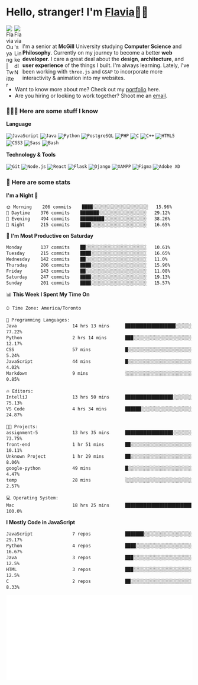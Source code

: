 <h1>Hello, stranger! I'm <a href="https://flaviaouyang.github.io/portfolio-site/">Flavia</a>👋🏻</h1>

<a href="https://twitter.com/FlaviaOuyang">
  <img align="left" alt="Flavia Ouyang | Twitter" width="22px" src="https://raw.githubusercontent.com/peterthehan/peterthehan/master/assets/twitter.svg" />
</a>
<a href="https://www.linkedin.com/in/flavia-ouyang/">
  <img align="left" alt="Flavia's LinkedIN" width="22px" src="https://raw.githubusercontent.com/peterthehan/peterthehan/master/assets/linkedin.svg" />
</a>
<br /><br />

I'm a senior at **McGill** University studying **Computer Science** and **Philosophy**. Currently on my journey to become a better **web developer**. I care a great deal about the **design**, **architecture**, and **user experience** of the things I built. I'm always learning. Lately, I've been working with `three.js` and `GSAP` to incorporate more interactivity & animation into my websites.
  - Want to know more about me? Check out my <a href="https://flaviaouyang.github.io/portfolio-site/">portfolio</a> here. 
  - Are you hiring or looking to work together? Shoot me an <a href="mailto:flavia.ouyang@mail.mcgill.ca">email</a>.


<h3>👩🏻‍💻 Here are some stuff I know</h3>

**Language**

<code><img height="40" src="https://profilinator.rishav.dev/skills-assets/javascript-original.svg" alt="JavaScript" /></code>
<code><img height="40" src="https://profilinator.rishav.dev/skills-assets/java-original-wordmark.svg" alt="Java" /></code>
<code><img height="40" src="https://profilinator.rishav.dev/skills-assets/python-original.svg" alt="Python" /></code>
<code><img height="40" src="https://profilinator.rishav.dev/skills-assets/postgresql-original-wordmark.svg" alt="PostgreSQL" /></code>
<code><img height="40" src="https://profilinator.rishav.dev/skills-assets/php-original.svg" alt="PHP" /></code>
<code><img height="40" src="https://profilinator.rishav.dev/skills-assets/c-original.svg" alt="C" /></code>
<code><img height="40" src="https://profilinator.rishav.dev/skills-assets/cplusplus-original.svg" alt="C++" /></code>
<code><img height="40" src="https://profilinator.rishav.dev/skills-assets/html5-original-wordmark.svg" alt="HTML5" /></code>
<code><img height="40" src="https://profilinator.rishav.dev/skills-assets/css3-original-wordmark.svg" alt="CSS3" /></code>
<code><img height="40" src="https://profilinator.rishav.dev/skills-assets/sass-original.svg" alt="Sass" /></code>
<code><img height="40" src="https://profilinator.rishav.dev/skills-assets/gnu_bash-icon.svg" alt="Bash" /></code>

**Technology & Tools**

<code><img src="https://profilinator.rishav.dev/skills-assets/git-scm-icon.svg" alt="Git" height="40" /></code>
<code><img src="https://profilinator.rishav.dev/skills-assets/nodejs-original-wordmark.svg" alt="Node.js" height="40" /></code>
<code><img src="https://profilinator.rishav.dev/skills-assets/react-original-wordmark.svg" alt="React" height="40" /></code>
<code><img src="https://profilinator.rishav.dev/skills-assets/flask.png" alt="Flask" height="40" /></code>
<code><img src="https://profilinator.rishav.dev/skills-assets/django-original.svg" alt="Django" height="40" /></code>
<code><img src="https://profilinator.rishav.dev/skills-assets/xampp.png" alt="XAMPP" height="40" /></code>
<code><img src="https://profilinator.rishav.dev/skills-assets/figma-icon.svg" alt="Figma" height="40" /></code>
<code><img src="https://profilinator.rishav.dev/skills-assets/adobexd.png" alt="Adobe XD" height="40" /></code>


<h3>📑 Here are some stats</h3>

<!--START_SECTION:waka-->
**I'm a Night 🦉** 

```text
🌞 Morning    206 commits    ████░░░░░░░░░░░░░░░░░░░░░   15.96% 
🌆 Daytime    376 commits    ███████░░░░░░░░░░░░░░░░░░   29.12% 
🌃 Evening    494 commits    █████████░░░░░░░░░░░░░░░░   38.26% 
🌙 Night      215 commits    ████░░░░░░░░░░░░░░░░░░░░░   16.65%

```
📅 **I'm Most Productive on Saturday** 

```text
Monday       137 commits    ██░░░░░░░░░░░░░░░░░░░░░░░   10.61% 
Tuesday      215 commits    ████░░░░░░░░░░░░░░░░░░░░░   16.65% 
Wednesday    142 commits    ██░░░░░░░░░░░░░░░░░░░░░░░   11.0% 
Thursday     206 commits    ████░░░░░░░░░░░░░░░░░░░░░   15.96% 
Friday       143 commits    ██░░░░░░░░░░░░░░░░░░░░░░░   11.08% 
Saturday     247 commits    ████░░░░░░░░░░░░░░░░░░░░░   19.13% 
Sunday       201 commits    ████░░░░░░░░░░░░░░░░░░░░░   15.57%

```


📊 **This Week I Spent My Time On** 

```text
⌚︎ Time Zone: America/Toronto

💬 Programming Languages: 
Java                     14 hrs 13 mins      ███████████████████░░░░░░   77.22% 
Python                   2 hrs 14 mins       ███░░░░░░░░░░░░░░░░░░░░░░   12.17% 
CSS                      57 mins             █░░░░░░░░░░░░░░░░░░░░░░░░   5.24% 
JavaScript               44 mins             █░░░░░░░░░░░░░░░░░░░░░░░░   4.02% 
Markdown                 9 mins              ░░░░░░░░░░░░░░░░░░░░░░░░░   0.85%

🔥 Editors: 
IntelliJ                 13 hrs 50 mins      ██████████████████░░░░░░░   75.13% 
VS Code                  4 hrs 34 mins       ██████░░░░░░░░░░░░░░░░░░░   24.87%

🐱‍💻 Projects: 
assignment-5             13 hrs 35 mins      ██████████████████░░░░░░░   73.75% 
front-end                1 hr 51 mins        ██░░░░░░░░░░░░░░░░░░░░░░░   10.11% 
Unknown Project          1 hr 29 mins        ██░░░░░░░░░░░░░░░░░░░░░░░   8.06% 
google-python            49 mins             █░░░░░░░░░░░░░░░░░░░░░░░░   4.47% 
temp                     28 mins             ░░░░░░░░░░░░░░░░░░░░░░░░░   2.57%

💻 Operating System: 
Mac                      18 hrs 25 mins      █████████████████████████   100.0%

```

**I Mostly Code in JavaScript** 

```text
JavaScript               7 repos             ███████░░░░░░░░░░░░░░░░░░   29.17% 
Python                   4 repos             ████░░░░░░░░░░░░░░░░░░░░░   16.67% 
Java                     3 repos             ███░░░░░░░░░░░░░░░░░░░░░░   12.5% 
HTML                     3 repos             ███░░░░░░░░░░░░░░░░░░░░░░   12.5% 
C                        2 repos             ██░░░░░░░░░░░░░░░░░░░░░░░   8.33%

```



<!--END_SECTION:waka-->

<img src="/metrics.plugin.isocalendar.svg" width="700px">
